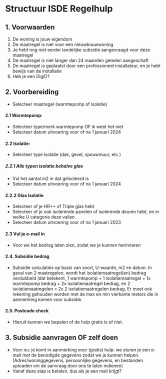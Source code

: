 # Structuur ISDE Regelhulp

## 1. Voorwaarden 
  1. De woning is jouw eigendom
  2. De maatregel is niet voor een nieuwbouwwoning
  3. Je hebt nog niet eerder landelijke subsidie aangevraagd voor deze maatregel 
  4. De maatregel is niet langer dan 24 maanden geleden aangeschaft 
  5. De maatregel is geplaatst door een professioneel installateur, en je hebt bewijs van de installatie
  6. Heb je een DigiD? 

## 2. Voorbereiding 
- Selecteer maatregel (warmtepomp of isolatie)
  
#### 2.1 Warmtepomp:
- Selecteer type/merk warmtepomp OF ik weet het niet 
- Selecteer datum uitvoering voor of na 1 januari 2024

#### 2.2 Isolatie:
- Selecteer type isolatie (dak, gevel, spouwmuur, etc.)

##### 2.2.1 Alle typen isolatie behalve glas 
- Vul het aantal m2 in dat geïsoleerd is
- Selecteer datum uitvoering voor of na 1 januari 2024
  
#### 2.2.2 Glas Isolatie
- Selecteer of je HR++ of Triple glas hebt
- Selecteer of je ook isolerende panelen of isolerende deuren hebt, en in welke U categorie deze vallen. 
- Selecteer datum uitvoering voor of na 1 januari 2023

#### 2.3 Vul je e-mail in
- Voor we het bedrag laten zien, zodat we je kunnen herinneren

#### 2.4. Subsidie bedrag  
- Subsidie calculaties op basis van soort, U-waarde, m2 en datum. In geval van 2 maatregelen, wordt het isolatiemaatregel(en) bedrag verdubbeld (dat betekent, 1 warmtepomp + 1 isolatiemaatregel = 1x warmtepomp bedrag + 2x isolatiemaatregel bedrag, en 2 isolatiemaatregelen = 2x 2 isolatiemaatregelen bedrag. Er moet ook rekening gehouden worden met de max en min vierkante meters die in aanmerking komen voor subsidie.

#### 2.5. Postcode check 
- Hieruit kunnen we bepalen of de hulp gratis is of niet. 

## 3. Subsidie aanvragen OF zelf doen 
- Voor nu: je komt in aanmerking voor (gratis) hulp: we sturen je een e-mail met de benodigde gegevens zodat we je kunnen helpen.
(Adres/woninggegevens, persoonlijke gegevens, en bestanden uploaden om de aanvraag door ons te laten indienen) 
- Vanaf deze stap is betalen, dus als je een mail krijgt?

